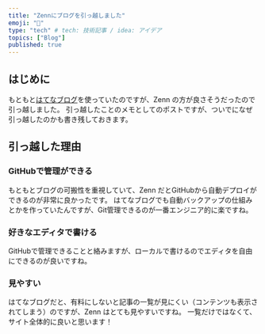 ```yaml
---
title: "Zennにブログを引っ越しました"
emoji: "📘"
type: "tech" # tech: 技術記事 / idea: アイデア
topics: ["Blog"]
published: true
---
```


## はじめに

もともと[はてなブログ](https://hyiromori.hateblo.jp/)を使っていたのですが、Zenn の方が良さそうだったので引っ越しました。
引っ越したことのメモとしてのポストですが、ついでになぜ引っ越したのかも書き残しておきます。

## 引っ越した理由

### GitHubで管理ができる

もともとブログの可搬性を重視していて、Zenn だとGitHubから自動デプロイができるのが非常に良かったです。
はてなブログでも自動バックアップの仕組みとかを作っていたんですが、Git管理できるのが一番エンジニア的に楽ですね。

### 好きなエディタで書ける

GitHubで管理できることと絡みますが、ローカルで書けるのでエディタを自由にできるのが良いですね。

### 見やすい

はてなブログだと、有料にしないと記事の一覧が見にくい（コンテンツも表示されてしまう）のですが、Zenn はとても見やすいですね。
一覧だけではなくて、サイト全体的に良いと思います！
